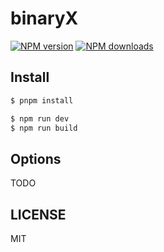 # binaryX

[![NPM version](https://img.shields.io/npm/v/binaryX.svg?style=flat)](https://npmjs.com/package/binaryX)
[![NPM downloads](http://img.shields.io/npm/dm/binaryX.svg?style=flat)](https://npmjs.com/package/binaryX)

## Install

```bash
$ pnpm install
```

```bash
$ npm run dev
$ npm run build
```

## Options

TODO

## LICENSE

MIT

